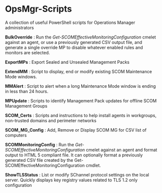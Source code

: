 # OpsMgr-Scripts
A collection of useful PowerShell scripts for Operations Manager administrators

**BulkOverride** : Run the _Get-SCOMEffectiveMonitoringConfiguration_ cmelet against an agent, or use a previously generated CSV output file, and generate a single override MP to disable whatever enabled rules and monitors are selected.

**ExportMPs** : Export Sealed and Unsealed Management Packs

**ExtendMM** : Script to display, end or modify existing SCOM Maintenance Mode windows.  

**MMAlert** : Script to alert when a long Maintenance Mode window is ending in less than 24 hours.

**MPUpdate** : Scripts to identify Management Pack updates for offline SCOM Management Groups

**SCOM_Certs** : Scripts and instructions to help install agents in workgroups, non-trusted domains and perimeter networks

**SCOM_MG_Config** : Add, Remove or Display SCOM MG for CSV list of computers

**SCOMMonitoringConfig** : Run the _Get-SCOMEffectiveMonitoringConfiguration_ cmelet against an agent and format output to HTML 5 compliant file. It can optionally format a previously generated CSV file created by the Get-SCOMEffectiveMonitoringConfiguration cmdlet.

**ShowTLSStatus** : List or modify SChannel protocol settings on the local server. Quickly displays key registry values related to TLS 1.2 only configuration
